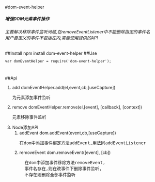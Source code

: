 #dom-event-helper
 <h5>增强DOM元素事件操作</h5>
 <h6>主要解决移除事件监听问题,在removeEventListener中不能删除指定的事件名<br>
 用户自定义的事件不包括在内,需要使用提供的API</h6>
##Install
npm install dom-event-helper
##Use
<code>
<pre>
var domEventHelper = require('dom-event-helper');
</pre>
</code>


##Api
1. add  domEventHelper.add(el,event,cb,[useCapture])
   <pre>为元素添加事件监听</pre>
2. remove domEventHelper.remove(el,[event], [callback], [context])
    <pre>元素移除事件监听</pre>
3. Node添加API
   1. addEvent dom.addEvent(event,cb,[useCapture])
        <pre>在dom中添加事件绑定方法addEvent,用法同addEventListener</pre>
   2. removeEvent dom.removeEvent([event], [cb])
        <pre>
        在dom中添加事件移除方法removeEvent,
        事件名存在,则在改事件下删除事件监听,
        不存在则删除全部事件监听
        </pre>
